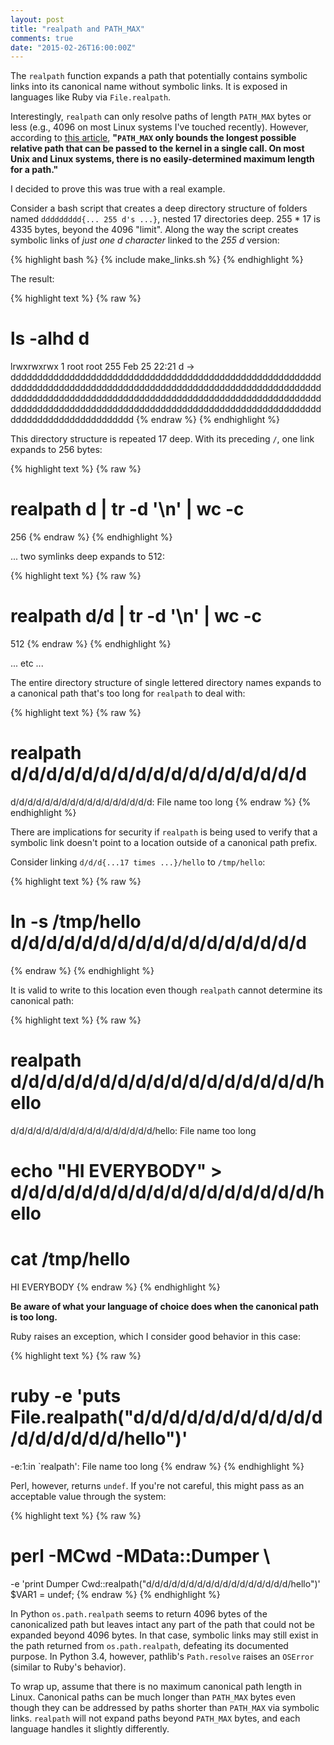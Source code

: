 ```yaml
---
layout: post
title: "realpath and PATH_MAX"
comments: true
date: "2015-02-26T16:00:00Z"
---
```


The `realpath` function expands a path that potentially contains symbolic links into its canonical name without symbolic links. It is exposed in languages like Ruby via `File.realpath`.

Interestingly, `realpath` can only resolve paths of length `PATH_MAX` bytes or less (e.g., 4096 on most Linux systems I've touched recently). However, according to [this article](http://www.hpenterprisesecurity.com/vulncat/en/vulncat/cpp/often_misused_file_system_realpath.html), **"`PATH_MAX` only bounds the longest possible relative path that can be passed to the kernel in a single call. On most Unix and Linux systems, there is no easily-determined maximum length for a path."**

I decided to prove this was true with a real example.

Consider a bash script that creates a deep directory structure of folders named `ddddddddd{... 255 d's ...}`, nested 17 directories deep. 255 * 17 is 4335 bytes, beyond the 4096 "limit". Along the way the script creates symbolic links of _just one d character_ linked to the _255 d_ version:

{% highlight bash %}
{% include make_links.sh %}
{% endhighlight %}

The result:

{% highlight text %}
{% raw %}
# ls -alhd d
lrwxrwxrwx 1 root root 255 Feb 25 22:21 d -> ddddddddddddddddddddddddddddddddddddddddddddddddddddddddddddddddddddddddddddddddddddddddddddddddddddddddddddddddddddddddddddddddddddddddddddddddddddddddddddddddddddddddddddddddddddddddddddddddddddddddddddddddddddddddddddddddddddddddddddddddddddddddddddddd
{% endraw %}
{% endhighlight %}

This directory structure is repeated 17 deep. With its preceding `/`, one link expands to 256 bytes:

{% highlight text %}
{% raw %}
# realpath d | tr -d '\n' | wc -c
256
{% endraw %}
{% endhighlight %}

... two symlinks deep expands to 512:

{% highlight text %}
{% raw %}
# realpath d/d | tr -d '\n' | wc -c
512
{% endraw %}
{% endhighlight %}

... etc ...

The entire directory structure of single lettered directory names expands to a canonical path that's too long for `realpath` to deal with:

{% highlight text %}
{% raw %}
# realpath d/d/d/d/d/d/d/d/d/d/d/d/d/d/d/d/d
d/d/d/d/d/d/d/d/d/d/d/d/d/d/d/d/d: File name too long
{% endraw %}
{% endhighlight %}

There are implications for security if `realpath` is being used to verify that a symbolic link doesn't point to a location outside of a canonical path prefix.

Consider linking `d/d/d{...17 times ...}/hello` to `/tmp/hello`:

{% highlight text %}
{% raw %}
# ln -s /tmp/hello d/d/d/d/d/d/d/d/d/d/d/d/d/d/d/d/d
{% endraw %}
{% endhighlight %}

It is valid to write to this location even though `realpath` cannot determine its canonical path:

{% highlight text %}
{% raw %}
# realpath d/d/d/d/d/d/d/d/d/d/d/d/d/d/d/d/d/hello
d/d/d/d/d/d/d/d/d/d/d/d/d/d/d/d/d/hello: File name too long
# echo "HI EVERYBODY" > d/d/d/d/d/d/d/d/d/d/d/d/d/d/d/d/d/hello
# cat /tmp/hello
HI EVERYBODY
{% endraw %}
{% endhighlight %}

**Be aware of what your language of choice does when the canonical path is too long.**

Ruby raises an exception, which I consider good behavior in this case:

{% highlight text %}
{% raw %}
# ruby -e 'puts File.realpath("d/d/d/d/d/d/d/d/d/d/d/d/d/d/d/d/d/hello")'
-e:1:in `realpath': File name too long
{% endraw %}
{% endhighlight %}

Perl, however, returns `undef`. If you're not careful, this might pass as an acceptable value through the system:

{% highlight text %}
{% raw %}
# perl -MCwd -MData::Dumper \
  -e 'print Dumper Cwd::realpath("d/d/d/d/d/d/d/d/d/d/d/d/d/d/d/d/d/hello")'
$VAR1 = undef;
{% endraw %}
{% endhighlight %}

In Python `os.path.realpath` seems to return 4096 bytes of the canonicalized path but leaves intact any part of the path that could not be expanded beyond 4096 bytes. In that case, symbolic links may still exist in the path returned from `os.path.realpath`, defeating its documented purpose. In Python 3.4, however, pathlib's `Path.resolve` raises an `OSError` (similar to Ruby's behavior).

To wrap up, assume that there is no maximum canonical path length in Linux. Canonical paths can be much longer than `PATH_MAX` bytes even though they can be addressed by paths shorter than `PATH_MAX` via symbolic links. `realpath` will not expand paths beyond `PATH_MAX` bytes, and each language handles it slightly differently.
